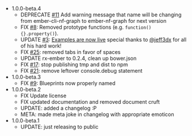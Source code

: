 - 1.0.0-beta.4
  - DEPRECATE [#11](//github.com/netflix/ember-cli-nf-graph/issues/11) Add warning message that name will be changing from ember-cli-nf-graph 
    to ember-nf-graph for next version
  - FIX [#8](//github.com/netflix/ember-cli-nf-graph/issues/8): Removed prototype functions (e.g. `function() {}.property()`).
  - UPDATE [#3](//github.com/netflix/ember-cli-nf-graph/issues/3): [Examples are now live](//netflix.github.io/ember-nf-graph-examples/dist) special thanks to [@jeff3dx](//github.com/jeff3dx) 
    for all of his hard work!
  - FIX [#25](//github.com/netflix/ember-cli-nf-graph/issues/25): removed tabs in favor of spaces
  - UPDATE rx-ember to 0.2.4, clean up bower.json
  - FIX [#17](//github.com/netflix/ember-cli-nf-graph/pull/17): stop publishing tmp and dist to npm
  - FIX [#21](//github.com/netflix/ember-cli-nf-graph/issues/21): remove leftover console.debug statement
- 1.0.0-beta.3
  - FIX [#9](//github.com/netflix/ember-cli-nf-graph/issues/9): Blueprints now properly named
- 1.0.0-beta.2
  - FIX Update license
  - FIX updated documentation and removed document cruft
  - UPDATE: added a changelog :P
  - META: made meta joke in changelog with appropriate emoticon
- 1.0.0-beta.1
  - UPDATE: just releasing to public
